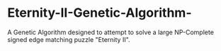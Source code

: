 # Eternity-II-Genetic-Algorithm-
A Genetic Algorithm designed to attempt to solve a large NP-Complete signed edge matching puzzle "Eternity II".
